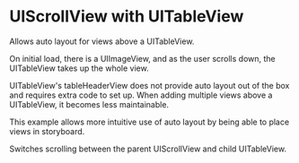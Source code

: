 # UIScrollView with UITableView

Allows auto layout for views above a UITableView.

On initial load, there is a UIImageView, and as the user scrolls down, the UITableView takes up the whole view.


UITableView's tableHeaderView does not provide auto layout out of the box and requires extra code to set up. When adding multiple views above a UITableView, it becomes less maintainable.

This example allows more intuitive use of auto layout by being able to place views in storyboard.

Switches scrolling between the parent UIScrollView and child UITableView.
